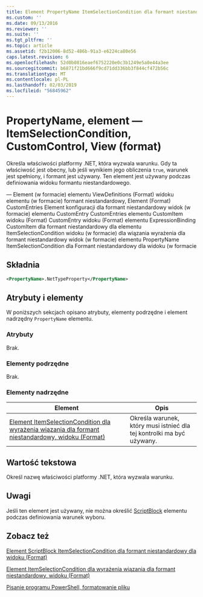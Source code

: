 ```yaml
---
title: Element PropertyName ItemSelectionCondition dla formant niestandardowy dla widoku (Format) | Dokumentacja firmy Microsoft
ms.custom: ''
ms.date: 09/13/2016
ms.reviewer: ''
ms.suite: ''
ms.tgt_pltfrm: ''
ms.topic: article
ms.assetid: f2b12006-8d52-486b-91a3-e6224ca80e56
caps.latest.revision: 6
ms.openlocfilehash: 52d0b0816eaef6752220e0c3b1249e5a0e44a3ee
ms.sourcegitcommit: b6871f21bd666f9cd71dd336bb3f844cf472b56c
ms.translationtype: MT
ms.contentlocale: pl-PL
ms.lasthandoff: 02/03/2019
ms.locfileid: "56845962"
---
```

# <a name="propertyname-element-for-itemselectioncondition-for-customcontrol-for-view-format"></a>PropertyName, element — ItemSelectionCondition, CustomControl, View (format)

Określa właściwości platformy .NET, która wyzwala warunku. Gdy ta właściwość jest obecny, lub jeśli wynikiem jego obliczenia `true`, warunek jest spełniony, i formant jest używany. Ten element jest używany podczas definiowania widoku formantu niestandardowego.

— Element (w formacie) elementu ViewDefinitions (Format) widoku elementu (w formacie) formant niestandardowy, Element (Format) CustomEntries Element konfiguracji dla formant niestandardowy widok (w formacie) elementu CustomEntry CustomEntries elementu CustomItem widoku (Format) CustomEntry widoku (Format) elementu ExpressionBinding CustomItem dla formant niestandardowy dla elementu ItemSelectionCondition widoku (w formacie) dla wiązania wyrażenia dla formant niestandardowy widok (w formacie) elementu PropertyName ItemSelectionCondition dla Formant niestandardowy dla widoku (w formacie

## <a name="syntax"></a>Składnia

```xml
<PropertyName>.NetTypeProperty</PropertyName>
```

## <a name="attributes-and-elements"></a>Atrybuty i elementy

W poniższych sekcjach opisano atrybuty, elementy podrzędne i element nadrzędny `PropertyName` elementu.

### <a name="attributes"></a>Atrybuty

Brak.

### <a name="child-elements"></a>Elementy podrzędne

Brak.

### <a name="parent-elements"></a>Elementy nadrzędne

|Element|Opis|
|-------------|-----------------|
|[Element ItemSelectionCondition dla wyrażenia wiązania dla formant niestandardowy, widoku (Format)](./itemselectioncondition-element-for-expressionbinding-for-customcontrol-format.md)|Określa warunek, który musi istnieć dla tej kontrolki ma być używany.|

## <a name="text-value"></a>Wartość tekstowa

Określ nazwę właściwości platformy .NET, która wyzwala warunku.

## <a name="remarks"></a>Uwagi

Jeśli ten element jest używany, nie można określić [ScriptBlock](./scriptblock-element-for-itemselectioncondition-for-customcontrol-for-view-format.md) elementu podczas definiowania warunek wyboru.

## <a name="see-also"></a>Zobacz też

[Element ScriptBlock ItemSelectionCondition dla formant niestandardowy dla widoku (Format)](./scriptblock-element-for-itemselectioncondition-for-customcontrol-for-view-format.md)

[Element ItemSelectionCondition dla wyrażenia wiązania dla formant niestandardowy, widoku (Format)](./itemselectioncondition-element-for-expressionbinding-for-customcontrol-format.md)

[Pisanie programu PowerShell, formatowanie pliku](./writing-a-powershell-formatting-file.md)
